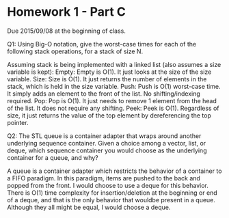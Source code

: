
Homework 1 - Part C
===================

Due 2015/09/08 at the beginning of class.


Q1: Using Big-O notation, give the worst-case times for each of the following stack operations, for a stack of size N.

Assuming stack is being implemented with a linked list (also assumes a size variable is kept):
Empty: Empty is O(1). It just looks at the size of the size variable.
Size: Size is O(1). It just returns the number of elements in the stack, which is held in the size variable.
Push: Push is O(1) worst-case time. It simply adds an element to the front of the list. No shifting/indexing required.
Pop: Pop is O(1). It just needs to remove 1 element from the head of the list. It does not require any shifting.
Peek:  Peek is O(1). Regardless of size, it just returns the value of the top element by dereferencing the top pointer.

Q2: The STL queue is a container adapter that wraps around another underlying sequence container.  Given a choice among a vector, list, or deque, which sequence container you would choose as the underlying container for a queue, and why?

A queue is a container adapter which restricts the behavior of a container to a FIFO paradigm.
In this paradigm, items are pushed to the back and popped from the front. I would choose to use
a deque for this behavior. There is O(1) time complexity for insertion/deletion at the beginning
or end of a deque, and that is the only behavior that wouldbe present in a queue. Although they
all might be equal, I would choose a deque. 

